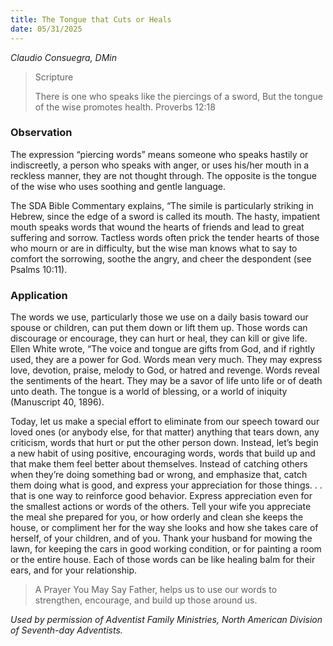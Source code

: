 ```yaml
---
title: The Tongue that Cuts or Heals
date: 05/31/2025
---
```


_Claudio Consuegra, DMin_

> <p>Scripture</p>
> There is one who speaks like the piercings of a sword, But the tongue of the wise promotes health. Proverbs 12:18

### Observation

The expression “piercing words” means someone who speaks hastily or indiscreetly, a person who speaks with anger, or uses his/her mouth in a reckless manner, they are not thought through. The opposite is the tongue of the wise who uses soothing and gentle language.

The SDA Bible Commentary explains, “The simile is particularly striking in Hebrew, since the edge of a sword is called its mouth. The hasty, impatient mouth speaks words that wound the hearts of friends and lead to great suffering and sorrow. Tactless words often prick the tender hearts of those who mourn or are in difficulty, but the wise man knows what to say to comfort the sorrowing, soothe the angry, and cheer the despondent (see Psalms 10:11).

### Application

The words we use, particularly those we use on a daily basis toward our spouse or children, can put them down or lift them up. Those words can discourage or encourage, they can hurt or heal, they can kill or give life. Ellen White wrote, “The voice and tongue are gifts from God, and if rightly used, they are a power for God. Words mean very much. They may express love, devotion, praise, melody to God, or hatred and revenge. Words reveal the sentiments of the heart. They may be a savor of life unto life or of death unto death. The tongue is a world of blessing, or a world of iniquity (Manuscript 40, 1896).

Today, let us make a special effort to eliminate from our speech toward our loved ones (or anybody else, for that matter) anything that tears down, any criticism, words that hurt or put the other person down. Instead, let’s begin a new habit of using positive, encouraging words, words that build up and that make them feel better about themselves. Instead of catching others when they’re doing something bad or wrong, and emphasize that, catch them doing what is good, and express your appreciation for those things. . . that is one way to reinforce good behavior. Express appreciation even for the smallest actions or words of the others. Tell your wife you appreciate the meal she prepared for you, or how orderly and clean she keeps the house, or compliment her for the way she looks and how she takes care of herself, of your children, and of you. Thank your husband for mowing the lawn, for keeping the cars in good working condition, or for painting a room or the entire house. Each of those words can be like healing balm for their ears, and for your relationship.

> <callout>A Prayer You May Say</callout>
> Father, helps us to use our words to strengthen, encourage, and build up those around us.

_Used by permission of Adventist Family Ministries, North American Division of Seventh-day Adventists._